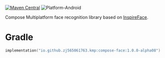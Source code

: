 [![Maven Central](https://img.shields.io/maven-central/v/io.github.zj565061763.kmp/compose-face)](https://central.sonatype.com/search?q=g:io.github.zj565061763.kmp+compose-face)
![Platform-Android](https://img.shields.io/badge/Platform-Android-brightgreen)

Compose Multiplatform face recognition library based on [InspireFace](https://github.com/HyperInspire/InspireFace).

# Gradle

```kotlin
implementation("io.github.zj565061763.kmp:compose-face:1.0.0-alpha08")
```